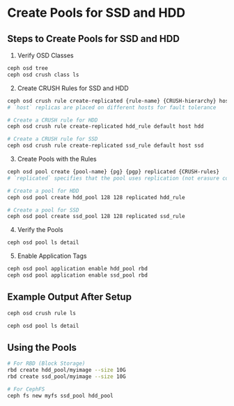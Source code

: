 # Create Pools for SSD and HDD

## Steps to Create Pools for SSD and HDD

1. Verify OSD Classes

```sh
ceph osd tree
ceph osd crush class ls
```

2. Create CRUSH Rules for SSD and HDD


```sh
ceph osd crush rule create-replicated {rule-name} {CRUSH-hierarchy} host {device-classes}
# `host` replicas are placed on different hosts for fault tolerance

# Create a CRUSH rule for HDD
ceph osd crush rule create-replicated hdd_rule default host hdd

# Create a CRUSH rule for SSD
ceph osd crush rule create-replicated ssd_rule default host ssd
```


3. Create Pools with the Rules

```sh
ceph osd pool create {pool-name} {pg} {pgp} replicated {CRUSH-rules}
# `replicated` specifies that the pool uses replication (not erasure coding).

# Create a pool for HDD
ceph osd pool create hdd_pool 128 128 replicated hdd_rule

# Create a pool for SSD
ceph osd pool create ssd_pool 128 128 replicated ssd_rule
```

4. Verify the Pools

```sh
ceph osd pool ls detail
```

5. Enable Application Tags
```sh
ceph osd pool application enable hdd_pool rbd
ceph osd pool application enable ssd_pool rbd
```

##  Example Output After Setup
```sh
ceph osd crush rule ls

ceph osd pool ls detail
```

## Using the Pools

```sh
# For RBD (Block Storage)
rbd create hdd_pool/myimage --size 10G
rbd create ssd_pool/myimage --size 10G

# For CephFS
ceph fs new myfs ssd_pool hdd_pool
```